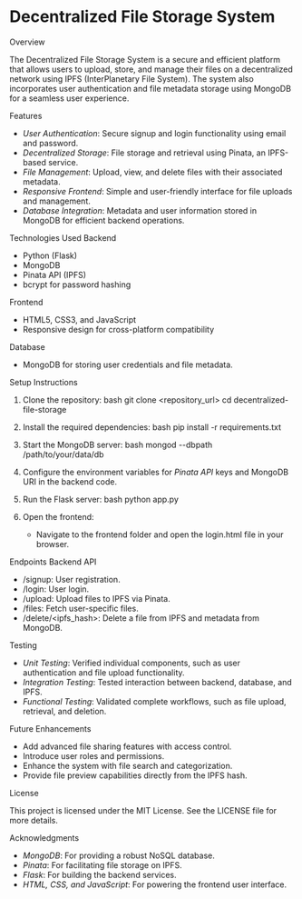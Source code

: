 # Decentralized File Storage System

Overview

The Decentralized File Storage System is a secure and efficient platform that allows users to upload, store, and manage their files on a decentralized network using IPFS (InterPlanetary File System). The system also incorporates user authentication and file metadata storage using MongoDB for a seamless user experience.

Features
- *User Authentication*: Secure signup and login functionality using email and password.
- *Decentralized Storage*: File storage and retrieval using Pinata, an IPFS-based service.
- *File Management*: Upload, view, and delete files with their associated metadata.
- *Responsive Frontend*: Simple and user-friendly interface for file uploads and management.
- *Database Integration*: Metadata and user information stored in MongoDB for efficient backend operations.

Technologies Used
Backend
- Python (Flask)
- MongoDB
- Pinata API (IPFS)
- bcrypt for password hashing

Frontend
- HTML5, CSS3, and JavaScript
- Responsive design for cross-platform compatibility

Database
- MongoDB for storing user credentials and file metadata.

Setup Instructions
1. Clone the repository:
   bash
   git clone <repository_url>
   cd decentralized-file-storage
   
2. Install the required dependencies:
   bash
   pip install -r requirements.txt

3. Start the MongoDB server:
   bash
   mongod --dbpath /path/to/your/data/db

4. Configure the environment variables for *Pinata API* keys and MongoDB URI in the backend code.

5. Run the Flask server:
   bash
   python app.py

6. Open the frontend:
   - Navigate to the frontend folder and open the login.html file in your browser.

Endpoints
Backend API
- /signup: User registration.
- /login: User login.
- /upload: Upload files to IPFS via Pinata.
- /files: Fetch user-specific files.
- /delete/<ipfs_hash>: Delete a file from IPFS and metadata from MongoDB.

Testing
- *Unit Testing*: Verified individual components, such as user authentication and file upload functionality.
- *Integration Testing*: Tested interaction between backend, database, and IPFS.
- *Functional Testing*: Validated complete workflows, such as file upload, retrieval, and deletion.

Future Enhancements
- Add advanced file sharing features with access control.
- Introduce user roles and permissions.
- Enhance the system with file search and categorization.
- Provide file preview capabilities directly from the IPFS hash.

License

This project is licensed under the MIT License. See the LICENSE file for more details.

Acknowledgments
- *MongoDB*: For providing a robust NoSQL database.
- *Pinata*: For facilitating file storage on IPFS.
- *Flask*: For building the backend services.
- *HTML, CSS, and JavaScript*: For powering the frontend user interface.
